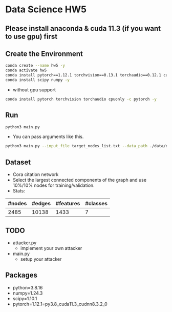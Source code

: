 # Data Science HW5

## Please install anaconda & cuda 11.3 (if you want to use gpu) first

## Create the Environment

```bash
conda create --name hw5 -y
conda activate hw5
conda install pytorch==1.12.1 torchvision==0.13.1 torchaudio==0.12.1 cudatoolkit=11.3 -c pytorch
conda install scipy numpy -y
```

* without gpu support

```bash
conda install pytorch torchvision torchaudio cpuonly -c pytorch -y
```

## Run

```bash
python3 main.py 
```

* You can pass arguments like this.

```bash
python3 main.py --input_file target_nodes_list.txt --data_path ./data/data.pkl --model_path saved-models/gcn.pt
```

## Dataset

* Cora citation network
* Select the largest connected components of the graph and use 10%/10% nodes for training/validation.
* Stats:
  
| #nodes | #edges | #features | #classes |
|--------|--------|-----------|----------|
| 2485   | 10138  | 1433      | 7        |

## TODO

* attacker.py
  * implement your own attacker
* main.py
  * setup your attacker

## Packages

* python=3.8.16
* numpy=1.24.3
* scipy=1.10.1
* pytorch=1.12.1=py3.8_cuda11.3_cudnn8.3.2_0

